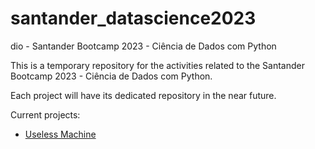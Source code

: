 # santander_datascience2023
dio - Santander Bootcamp 2023 - Ciência de Dados com Python

This is a temporary repository for the activities related to the Santander Bootcamp 2023 - Ciência de Dados com Python.

Each project will have its dedicated repository in the near future.

Current projects:

- [Useless Machine](https://github.com/nphara/santander_datascience2023/blob/main/20-python_etl/README.md)
